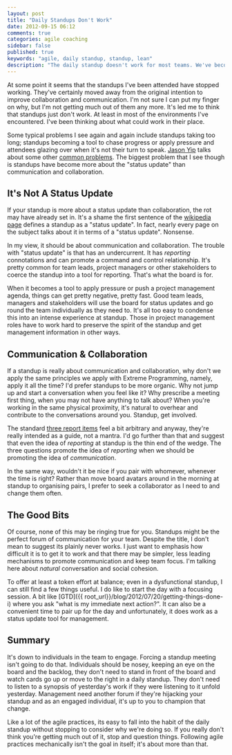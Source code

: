 ```yaml
---
layout: post
title: "Daily Standups Don't Work"
date: 2012-09-15 06:12
comments: true
categories: agile coaching
sidebar: false
published: true
keywords: "agile, daily standup, standup, lean"
description: "The daily standup doesn't work for most teams. We've become brow beaten to mechanically go through the motions and we've stopped asking 'why are we doing this?'"
---
```


At some point it seems that the standups I've been attended have stopped working. They've certainly moved away from the original intention to improve collaboration and communication. I'm not sure I can put my finger on why, but I'm not getting much out of them any more. It's led me to think that standups just don't work. At least in most of the environments I've encountered. I've been thinking about what could work in their place.

<!-- more -->

Some typical problems I see again and again include standups taking too long; standups becoming a tool to chase progress or apply pressure and attendees glazing over when it's not their turn to speak. [Jason Yip](http://jchyip.blogspot.co.uk/) talks about some other [common problems](http://martinfowler.com/articles/itsNotJustStandingUp.html#HowDoWeKnowWhenAStand-upIsGoingPoorly). The biggest problem that I see though is standups have become more about the "status update" than communication and collaboration.


## It's Not A Status Update

If your standup is more about a status update than collaboration, the rot may have already set in. It's a shame  the first sentence of the [wikipedia page](https://en.wikipedia.org/wiki/Stand-up_meeting) defines a standup as a "status update". In fact, nearly every page on the subject talks about it in terms of a "status update". Nonsense.

In my view, it should be about communication and collaboration. The trouble with "status update" is that has an undercurrent. It has _reporting_ connotations and can promote a command and control relationship. It's pretty common for team leads, project managers or other stakeholders to coerce the standup into a tool for reporting. That's what the board is for.

When it becomes a tool to apply pressure or push a project management agenda, things can get pretty negative, pretty fast. Good team leads, managers and stakeholders will use the board for status updates and go round the team individually as they need to. It's all too easy to condense this into an intense experience at standup. Those in project management roles have to work hard to preserve the spirit of the standup and get management information in other ways.


## Communication & Collaboration

If a standup is really about communication and collaboration, why don't we apply the same principles we apply with Extreme Programming, namely, apply it all the time? I'd prefer standups to be more organic. Why not jump up and start a conversation when you feel like it? Why prescribe a meeting first thing, when you may not have anything to talk about? When you're working in the same physical proximity, it's natural to overhear and contribute to the conversations around you. Standup, get involved.

The standard [three report items](http://www.extremeprogramming.org/rules/standupmeeting.html) feel a bit arbitrary and anyway, they're really intended as a guide, not a mantra. I'd go further than that and suggest that even the idea of _reporting_ at standup is the thin end of the wedge. The three questions promote the idea of _reporting_ when we should be promoting the idea of _communication_.

In the same way, wouldn't it be nice if you pair with whomever, whenever the time is right? Rather than move board avatars around in the morning at standup to organising pairs, I prefer to seek a collaborator as I need to and change them often.


## The Good Bits

Of course, none of this may be ringing true for you. Standups might be the perfect forum of communication for your team. Despite the title, I don't mean to suggest its plainly never works. I just want to emphasis how difficult it is to get it to work and that there may be simpler, less leading mechanisms to promote communication and keep team focus. I'm talking here about _natural_ conversation and social cohesion.

To offer at least a token effort at balance; even in a dysfunctional standup, I can still find a few things useful. I do like to start the day with a focusing session. A bit like [GTD]({{ root_url}}/blog/2012/07/20/getting-things-done-i) where you ask "what is my immediate next action?". It can also be a convenient time to pair up for the day and unfortunately, it does work as a status update tool for management.


## Summary

It's down to individuals in the team to engage. Forcing a standup meeting isn't going to do that. Individuals should be nosey, keeping an eye on the board and the backlog, they don't need to stand in front of the board and watch cards go up or move to the right in a daily standup. They don't need to listen to a synopsis of yesterday's work if they were listening to it unfold yesterday. Management need another forum if they're hijacking your standup and as an engaged individual, it's up to you to champion that change.

Like a lot of the agile practices, its easy to fall into the habit of the daily standup without stopping to consider why we're doing so. If you really don't think you're getting much out of it, stop and question things. Following agile practices mechanically isn't the goal in itself; it's about more than that.